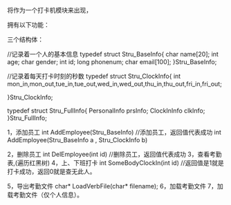 将作为一个打卡机模块来出现，

拥有以下功能：

三个结构体：


//记录着一个人的基本信息
typedef struct Stru_BaseInfo{
    char name[20];
    int age;
    char gender;
    int id;
    long phonenum;
    char email[100];
}Stru_BaseInfo;

//记录着每天打卡时刻的秒数
typedef struct Stru_ClockInfo{
    int mon_in,mon_out,tue_in,tue_out,wed_in,wed_out,thu_in,thu_out,fri_in,fri_out;

}Stru_ClockInfo;

typedef struct Stru_FullInfo{
    PersonalInfo prsInfo;
    ClockInInfo clkInfo;
}Stru_FullInfo;


1，添加员工  int AddEmployee(Stru_BaseInfo)   //添加员工，返回值代表成功
            int AddEmployee(Stru_BaseInfo a , Stru_ClockInfo b)

2，删除员工  int DelEmployee(int id)   //删除员工，返回值代表成功
3，查看考勤表,(遍历红黑树)
4，上、下班打卡  int SomeBodyClockIn(int id) 
                //返回值是1就是打卡成功，返回0就是查无此人。

5，导出考勤文件
        char* LoadVerbFile(char* filename);
6，加载考勤文件
7，加载考勤文件（仅个人信息）。

